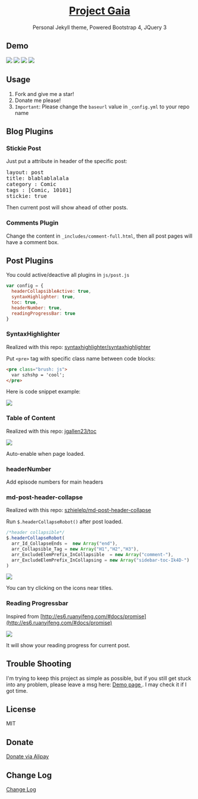 <h1 align="center">
  <a href="https://docsify.js.org">
    Project Gaia
  </a>
</h1>

<p align="center">
  Personal Jekyll theme, Powered Bootstrap 4, JQuery 3
</p>


## Demo 

![](    _media/1.jpg  )
![](    _media/2.jpg  )
![](    _media/3.jpg  )
![](    _media/4.jpg  )


## Usage

1. Fork and give me a star!
1. Donate me please!
1. `Important`: Please change the `baseurl` value in  `_config.yml` to your repo name

## Blog Plugins

### Stickie Post

Just put a attribute in header of the specific post:

 <pre class="brush: html; highlight: [5]">
layout: post
title: blablablalala
category : Comic
tags : [Comic, 10101]
stickie: true
</pre>

Then current post will show ahead of other posts.

### Comments Plugin

Change the content in `_includes/comment-full.html`, then all post pages will have a comment box.

## Post Plugins

You could active/deactive all plugins in `js/post.js`

```javascript
var config = { 
  headerCollapsibleActive: true, 
  syntaxHighlighter: true, 
  toc: true, 
  headerNumber: true, 
  readingProgressBar: true 
}
```


### SyntaxHighlighter

Realized with this repo: [    syntaxhighlighter/syntaxhighlighter](https://github.com/syntaxhighlighter/syntaxhighlighter)

Put  `<pre>` tag with specific class name between code blocks:

```html
<pre class="brush: js">
  var szhshp = 'cool';
</pre>
```

Here is code snippet example:

![](      _media/X3.png )

### Table of Content

Realized with this repo: [    jgallen23/toc  ](https://github.com/jgallen23/toc)

![](     _media/X2.png   )

Auto-enable when page loaded.

### headerNumber

Add episode numbers for main headers

### md-post-header-collapse

Realized with this repo: [    szhielelp/md-post-header-collapse  ](https://github.com/szhielelp/md-post-header-collapse)

Run `$.headerCollapseRobot()` after post loaded.

```javascript
/*header collapsible*/
$.headerCollapseRobot(
  arr_Id_CollapseEnds =  new Array("end"),                       
  arr_Collapsible_Tag = new Array("H1","H2","H3"),                       
  arr_ExcludeElemPrefix_InCollapsible  = new Array("comment-"),      
  arr_ExcludeElemPrefix_InCollapsing = new Array("sidebar-toc-Ik4D-")
)
```

![](     _media/X1.png   )

You can try clicking on the icons near titles.


### Reading Progressbar

Inspired from [http://es6.ruanyifeng.com/#docs/promise](http://es6.ruanyifeng.com/#docs/promise)

![](   _media/X4.png   )

It will show your reading progress for current post.


## Trouble Shooting

I'm trying to keep this project as simple as possible, but if you still get stuck into any problem, please leave a msg here: [Demo page ]( https://szhielelp.github.io/JekyllTheme-ProjectGaia/). I may check it if I got time.


## License

MIT

## Donate

[   Donate via Alipay    ](http://szhshp.org/about.html)

## Change Log

[    Change Log   ](https://github.com/szhielelp/JekyllTheme-ProjectGaia#readme)
